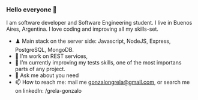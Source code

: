 ### Hello everyone 👋

I am software developer and Software Engineering student. I live in Buenos Aires, Argentina. I love coding and improving all my skills-set.

- :chess_pawn: Main stack on the server side: Javascript, NodeJS, Express, PostgreSQL, MongoDB.
- 🔭 I’m work on REST services,
- 🌱 I’m currently improving my tests skills, one of the most importans parts of any project.  
- 💬 Ask me about you need
- 📫 How to reach me: 
    mail me gonzalongrela@gmail.com,
    or search me on linkedIn: /grela-gonzalo

